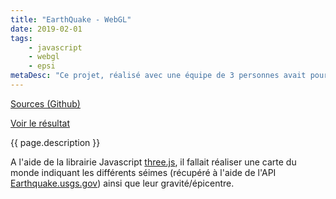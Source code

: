 ```yaml
---
title: "EarthQuake - WebGL"
date: 2019-02-01
tags: 
    - javascript
    - webgl
    - epsi
metaDesc: "Ce projet, réalisé avec une équipe de 3 personnes avait pour objectif d'être une introduction à WebGL"
---
```


[Sources (Github)](https://github.com/EPSIBordeaux/earthquake)

[Voir le résultat](https://epsibordeaux.github.io/earthquake/)

{{ page.description }}

A l'aide de la librairie Javascript [three.js](https://threejs.org/), il fallait réaliser une carte du monde indiquant les différents séimes (récupéré à l'aide de l'API [Earthquake.usgs.gov](https://earthquake.usgs.gov/earthquakes/feed/v1.0/summary/significant_month.geojson)) ainsi que leur gravité/épicentre.
